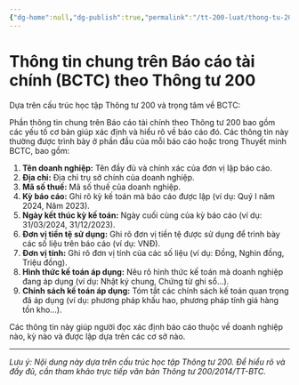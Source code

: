 ```yaml
---
{"dg-home":null,"dg-publish":true,"permalink":"/tt-200-luat/thong-tu-200/thong-tin-chung/","dgPassFrontmatter":true,"noteIcon":""}
---
```



# Thông tin chung trên Báo cáo tài chính (BCTC) theo Thông tư 200

Dựa trên cấu trúc học tập Thông tư 200 và trọng tâm về BCTC:

Phần thông tin chung trên Báo cáo tài chính theo Thông tư 200 bao gồm các yếu tố cơ bản giúp xác định và hiểu rõ về báo cáo đó. Các thông tin này thường được trình bày ở phần đầu của mỗi báo cáo hoặc trong Thuyết minh BCTC, bao gồm:

1.  **Tên doanh nghiệp:** Tên đầy đủ và chính xác của đơn vị lập báo cáo.
2.  **Địa chỉ:** Địa chỉ trụ sở chính của doanh nghiệp.
3.  **Mã số thuế:** Mã số thuế của doanh nghiệp.
4.  **Kỳ báo cáo:** Ghi rõ kỳ kế toán mà báo cáo được lập (ví dụ: Quý I năm 2024, Năm 2023).
5.  **Ngày kết thúc kỳ kế toán:** Ngày cuối cùng của kỳ báo cáo (ví dụ: 31/03/2024, 31/12/2023).
6.  **Đơn vị tiền tệ sử dụng:** Ghi rõ đơn vị tiền tệ được sử dụng để trình bày các số liệu trên báo cáo (ví dụ: VNĐ).
7.  **Đơn vị tính:** Ghi rõ đơn vị tính của các số liệu (ví dụ: Đồng, Nghìn đồng, Triệu đồng).
8.  **Hình thức kế toán áp dụng:** Nêu rõ hình thức kế toán mà doanh nghiệp đang áp dụng (ví dụ: Nhật ký chung, Chứng từ ghi sổ...).
9.  **Chính sách kế toán áp dụng:** Tóm tắt các chính sách kế toán quan trọng đã áp dụng (ví dụ: phương pháp khấu hao, phương pháp tính giá hàng tồn kho...).

Các thông tin này giúp người đọc xác định báo cáo thuộc về doanh nghiệp nào, kỳ nào và được lập dựa trên các cơ sở nào.

---
*Lưu ý: Nội dung này dựa trên cấu trúc học tập Thông tư 200. Để hiểu rõ và đầy đủ, cần tham khảo trực tiếp văn bản Thông tư 200/2014/TT-BTC.*